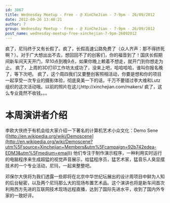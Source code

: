 ```yaml
---
id: 3867
title: Wednesday Meetup - Free - @ XinCheJian - 7-9pm - 26/09/2012
date: 2012-09-26 13:40:21
author: 7
group: Wednesday Meetup - Free - @ XinCheJian - 7-9pm - 26/09/2012
post_name: wednesday-meetup-free-xinchejian-7-9pm-26092012
---
```


疯了，尼玛终于又有长假了。疯了，长假高速公路免费了（众人齐声：那不得挤死啊？）。对于广大想出出不去，想回回不了的创客们，你的福音到了！国庆长假期间新车间天天开门，早10点到晚9点，如果你晚上赖着不想走，就开门到你想走为止。 疯了，上周的3D打印工作坊太成功了，没来上吧，哈哈哈哈，谁叫你报名晚了，等下次吧。 疯了，这个周四我们又要整创客照相活动，你要是想和你的项目一起享受一次专业的摄影体验，彻底臭美一下的话，千万不要错过李大维和Lutz组织的这次活动哦。以前的照片在这儿http://xinchejian.com/makers/ 疯了，这么专业竟然不收钱。。。

# 本周演讲者介绍

李欧大侠终于有机会给大家介绍一下著名的计算机艺术小众文化：Demo Sene ([http://en.wikipedia.org/wiki/Demoscene](http://en.wikipedia.org/wiki/Demoscene?utm%5Fsource=Xinchejian+Members&utm%5Fcampaign=92b742edea-EDM3&utm%5Fmedium=email)) 他们专注于制作演示程序，一种利用实时运行的电脑程序来生成超猛的视觉声音展示，给猛程序员，猛艺术家，猛音乐人臭显摆技术的一个专业活动，尼玛，一起来整整吧。

邓保尔大侠将为我们透露一些即将在北京中华世纪坛展出的设计周项目中鲜为人知的后台秘密，以及两个尼玛那么大的现场布置艺术品。这个演讲也将是新车间首次利用西方先进的互联网技术现场远程直播，达到了国际先进水平，收到了国内外专家的一致好评。
